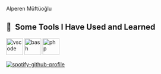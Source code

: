 Alperen Müftüoğlu


<h2> 🚀 &nbsp;Some Tools I Have Used and Learned</h2>
<p align="left">
<img src="https://cdn.jsdelivr.net/gh/devicons/devicon/icons/flutter/flutter-original.svg" alt="vscode" width="45" height="45"/>
<img src="https://cdn.jsdelivr.net/gh/devicons/devicon/icons/dart/dart-original.svg" alt="bash" width="45" height="45"/>
<img src="https://cdn.jsdelivr.net/gh/devicons/devicon/icons/python/python-original.svg" alt="php" width="45" height="45"/>
</p>

[![spotify-github-profile](https://spotify-github-profile.vercel.app/api/view?uid=31svdw7laanbmqd3ue4uox3rqo44&cover_image=true&theme=default&show_offline=false&background_color=121212)](https://github.com/kittinan/spotify-github-profile)

